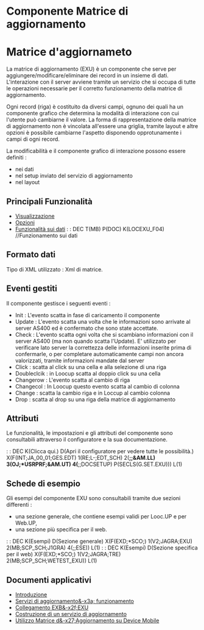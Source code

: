 # Componente Matrice di aggiornamento

# Matrice d'aggiornameto
La matrice di aggiornamento (EXU) è un componente che serve per aggiungere/modificare/eliminare dei record in un insieme di dati.
L'interazione con il server avviene tramite un servizio che si occupa di tutte le operazioni necessarie per il corretto funzionamento della matrice di aggiornamento.

Ogni record (riga) è costituito da diversi campi, ognuno dei quali ha un componente grafico che determina la modalità di interazione con cui l'utente può cambiarne il valore.
La forma di rappresentazione della matrice di aggiornamento non è vincolata all'essere una griglia, tramite layout e altre opzioni è possibile cambiarne l'aspetto disponendo opprotunamente i campi di ogni record.

La modificabilità e il componente grafico di interazione possono essere definiti : 
- nei dati
- nel setup inviato del servizio di aggiornamento
- nel layout


## Principali Funzionalità

- [Visualizzazione](Sorgenti/DOC/TA/B£AMO/LOCEXU_F01)
- [Opzioni](Sorgenti/DOC/TA/B£AMO/LOCEXU_F02)
- [Funzionalità sui dati](Sorgenti/DOC/TA/B£AMO/LOCEXU_F03)
 :  : DEC T(MB) P(DOC) K(LOCEXU_F04) //Funzionamento sui dati

## Formato dati
Tipo di XML utilizzato :  Xml di matrice.

## Eventi gestiti
Il componente gestisce i seguenti eventi : 
- Init :  L'evento scatta in fase di caricamento il componente
- Update :  L'evento scatta una volta che le informazioni sono arrivate al server AS400 ed è confermato che sono state accettate.
- Check :  L'evento scatta ogni volta che si scambiano informazioni con il server AS400 (ma non quando scatta l'Update). E' utilizzato per verificare lato server la correttezza delle informazioni inserite prima di confermarle, o per completare automaticamente campi non ancora valorizzati, tramite informazioni mandate dal server
- Click :  scatta al click su una cella e alla selezione di una riga
- Doubleclcik :  in Loocup scatta al doppio click su una cella
- Changerow :  L'evento scatta al cambio di riga
- Changecol :  In Loocup questo evento scatta al cambio di colonna
- Change :  scatta la cambio riga e in Loccup al cambio colonna
- Drop :  scatta al drop su una riga della matrice di aggiornamento

## Attributi
Le funzionalità, le impostazioni e gli attributi del componente sono consultabili attraverso il configuratore e la sua documentazione.

 :  : DEC K(Clicca qui.) D(Apri il configuratore per vedere tutte le possibilità.) X(F(INT;JA_00_01;GES.EDT) 1(RE;L-;EDT_SCH) 2(**;;&AM.LL) 3(OJ;*USRPRF;&AM.UT) 4(**;;DOCSETUP) P(SECLS(G.SET.EXU))) L(1)

## Schede di esempio
Gli esempi del componente EXU sono consultabili tramite due sezioni differenti : 
- una sezione generale, che contiene esempi validi per Looc.UP e per Web.UP,
- una sezione più specifica per il web.

 :  : DEC K(Esempi) D(Sezione generale) X(F(EXD;*SCO;) 1(V2;JAGRA;EXU) 2(MB;SCP_SCH;J1GRA) 4(;;ESE)) L(1)
 :  : DEC K(Esempi) D(Sezione specifica per il web) X(F(EXD;*SCO;) 1(V2;JAGRA;TRE) 2(MB;SCP_SCH;WETEST_EXU)) L(1)

## Documenti applicativi
- [Introduzione](Sorgenti/DOC/TA/B£AMO/LOCEXU_A)
- [Servizi di aggiornamento&-x3a; funzionamento](Sorgenti/DOC/TA/B£AMO/LOCEXU_B)
- [Collegamento EXB&-x2f;EXU](Sorgenti/DOC/TA/B£AMO/LOCEXU_T01)
- [Costruzione di un servizio di aggiornamento](Sorgenti/DOC/TA/B£AMO/LOCEXU_T02)
- [Utilizzo Matrice d&-x27;Aggiornamento su Device Mobile](Sorgenti/DOC/TA/B£AMO/LOCEXU_MO)
